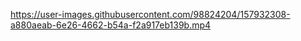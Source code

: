 
https://user-images.githubusercontent.com/98824204/157932308-a880aeab-6e26-4662-b54a-f2a917eb139b.mp4
